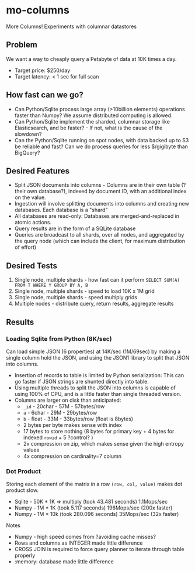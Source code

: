 # mo-columns

More Columns!  Experiments with columnar datastores

## Problem 

We want a way to cheaply query a Petabyte of data at 10K times a day.  

* Target price: $250/day
* Target latency: < 1 sec for full scan


## How fast can we go?

* Can Python/Sqlite process large array (>10billion elements) operations faster than Numpy? We assume distributed computing is allowed.
* Can Python/Sqlite implement the sharded, columnar storage like Elasticsearch, and be faster? - If not, what is the cause of the slowdown?
* Can the Python/Sqlite running on spot nodes, with data backed up to S3 be reliable and fast?  Can we do process queries for less $/gigibyte than BigQuery?


## Desired Features

* Split JSON documents into columns - Columns are in their own table (?their own database?), indexed by document ID, with an additional index on the value. 
* Ingestion will involve splitting documents into columns and creating new databases. Each database is a "shard"
* All databases are read-only:  Databases are merged-and-replaced in atomic actions.
* Query results are in the form of a SQLite database
* Queries are broadcast to all shards, over all nodes, and aggregated by the query node (which can include the client, for maximum distribution of effort)

## Desired Tests

1. Single node, multiple shards - how fast can it perform `SELECT SUM(A) FROM T WHERE Y GROUP BY A, B`
2. Single node, multiple shards - speed to load 10K x 1M grid 
3. Single node, multiple shards - speed multiply grids
4. Multiple nodes - distribute query, return results, aggregate results

## Results

### Loading Sqlite from Python (8K/sec)

Can load simple JSON (6 properties) at 14K/sec (1M/69sec) by making a single column hold the JSON, and using the JSON1 library to split that JSON into columns.
* Insertion of records to table is limited by Python serialization: This can go faster if JSON strings are shunted directly into table.
* Using multiple threads to split the JSON into columns is capable of using 100% of CPU, and is a little faster than single threaded version.
* Columns are larger on disk than anticipated:
  * `_id` - 20char - 57M - 57bytes/row
  * `a` - 6char - 29M - 29bytes/row
  * `b` - float - 33M - 33bytes/row (float is 8bytes)
  * 2 bytes per byte makes sense with index
  * 17 bytes to store nothing (8 bytes for primary key + 4 bytes for indexed `rowid` + 5 ?control? )
  * 2x compression on zip, which makes sense given the high entropy values
  * 4x compression on cardinality=7 column 

### Dot Product

Storing each element of the matrix in a row `(row, col, value)` makes dot product slow.   
* Sqlite - 50K * 1K => multiply (took 43.481 seconds) 1.1Mops/sec
* Numpy - 1M * 1K (took 5.117 seconds)  196Mops/sec (200x faster)
* Numpy - 1M * 10k (took 280.096 seconds)  35Mops/sec (32x faster)

Notes
* Numpy - high speed comes from ?avoiding cache misses?
* Rows and columns as INTEGER made little difference
* CROSS JOIN is required to force query planner to iterate through table properly
* :memory: database made little difference


